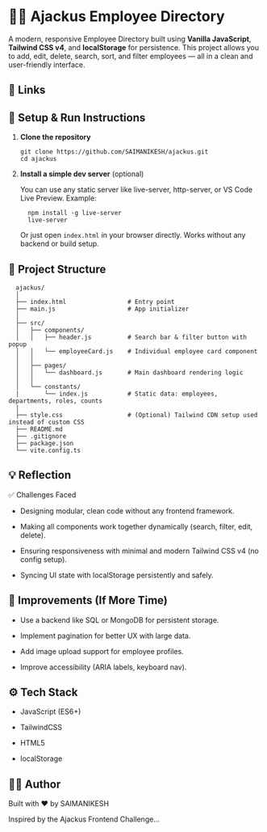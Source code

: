 # 🧑‍💼 Ajackus Employee Directory 

  A modern, responsive Employee Directory built using **Vanilla JavaScript**, **Tailwind CSS v4**, and **localStorage** for persistence. This project allows you to add, edit, delete, search, sort, and filter employees — all in a clean and user-friendly interface.

## 🔗 Links

## 🚀 Setup & Run Instructions

1. **Clone the repository**  
   ```
   git clone https://github.com/SAIMANIKESH/ajackus.git
   cd ajackus 
   ```

2. **Install a simple dev server** (optional)

      You can use any static server like live-server, http-server, or VS Code Live Preview. Example:

      ```
        npm install -g live-server
        live-server 
      ```

   Or just open `index.html` in your browser directly.
Works without any backend or build setup.

## 📂 Project Structure

  ```
    ajackus/
    │
    ├── index.html                 # Entry point
    ├── main.js                    # App initializer
    │
    ├── src/
    │   ├── components/
    │   │   ├── header.js          # Search bar & filter button with popup
    │   │   └── employeeCard.js    # Individual employee card component
    │   │
    │   ├── pages/
    │   │   └── dashboard.js       # Main dashboard rendering logic
    │   │
    │   └── constants/
    |       └── index.js           # Static data: employees, departments, roles, counts
    | 
    ├── style.css                  # (Optional) Tailwind CDN setup used instead of custom CSS      
    ├── README.md
    ├── .gitignore
    ├── package.json
    └── vite.config.ts
  ```                 

## 💡 Reflection
✅ Challenges Faced

 - Designing modular, clean code without any frontend framework.

 - Making all components work together dynamically (search, filter, edit, delete).

 - Ensuring responsiveness with minimal and modern Tailwind CSS v4 (no config setup).

 - Syncing UI state with localStorage persistently and safely.

## 🔄 Improvements (If More Time)
- Use a backend like SQL or MongoDB for persistent storage.

- Implement pagination for better UX with large data.

- Add image upload support for employee profiles.

- Improve accessibility (ARIA labels, keyboard nav).

## ⚙️ Tech Stack
- JavaScript (ES6+)

- TailwindCSS

- HTML5

- localStorage

## 👨‍💻 Author
Built with ♥️ by SAIMANIKESH

Inspired by the Ajackus Frontend Challenge...